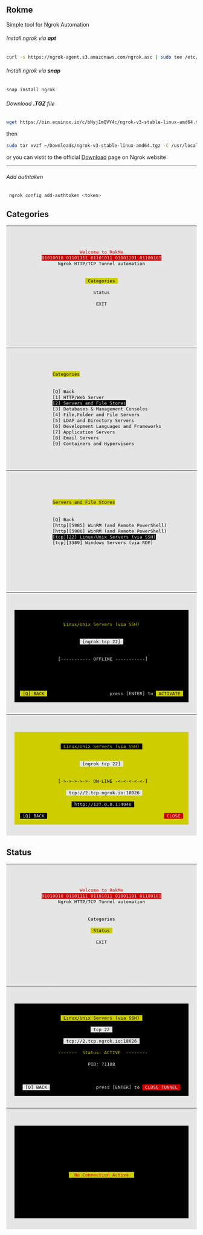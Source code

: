
## Rokme

Simple tool for Ngrok Automation

###### Install ngrok via **apt**
```sh
curl -s https://ngrok-agent.s3.amazonaws.com/ngrok.asc | sudo tee /etc/apt/trusted.gpg.d/ngrok.asc >/dev/null && echo "deb https://ngrok-agent.s3.amazonaws.com buster main" | sudo tee /etc/apt/sources.list.d/ngrok.list && sudo apt update && sudo apt install ngrok
```
###### Install ngrok via **snap**
```sh
snap install ngrok
```

###### Download **.TGZ** file
```sh
wget https://bin.equinox.io/c/bNyj1mQVY4c/ngrok-v3-stable-linux-amd64.tgz
```
then
```sh
sudo tar xvzf ~/Downloads/ngrok-v3-stable-linux-amd64.tgz -C /usr/local/bin
```
or you can vistit to the official [Download](https://ngrok.com/download) page on Ngrok website

---

###### Add authtoken

```sh
 ngrok config add-authtoken <token>
```
## Categories

![](images/01.png)
![](images/03.png)
![](images/04.png)
![](images/05.png)
![](images/06.png)

## Status

![](images/08.png)
![](images/07.png)
![](images/02.png)